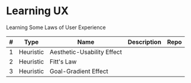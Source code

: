 # Learning UX
Learning Some Laws of User Experience

|    #    | Type             |       Name                | Description     |           Repo               |
|-------  |------------------|---------------------------|-----------------|------------------------------|
|    1    | Heuristic        | Aesthetic-Usability Effect|                 |                              |
|    2    | Heuristic        | Fitt's Law                |                 |                              |
|    3    | Heuristic        | Goal-Gradient Effect      |                 |                              |
